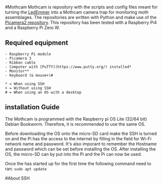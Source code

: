 #Mothcam
Mothcam is repository with the scripts and config files meant for turning the [LedEmmer](https://www.vlinderstichting.nl/wat-wij-doen/meetnetten/meetnet-nachtvlinders/ledemmers/) into a Mothcam camera trap for monitoring moth assemblages. The repositories are written with Python and make use of the [Picamera2 repository](https://github.com/raspberrypi/picamera2/tree/main). This repository has been tested with a Raspberry Pi4 and a Raspberry Pi Zero W.

## Required equipment
````
- Raspberry Pi module 
- Picamera 3
- Ribbon cable
- Computer with [PuTTY](https://www.putty.org/) installed*
- Monitor**  
- Keyboard (& mouse+)#

* = When using SSH
+ = Without using SSH
# = When using an OS with a desktop
````
  
## installation Guide
The Mothcam is programmed with the Raspberry pi OS Lite (32/64 bit) Debian Bookworm. Therefore, it is recommended to use the same OS. 

Before downloading the OS onto the micro-SD card make the SSH is turned on and the Pi has the access to the internet by filling in the field for Wi-Fi network name and password. It's also imporant to remember the Hostname and password which can be set before installing the OS. After installing the OS, the micro-SD can by put into the Pi and the Pi can now be used.

Once the has started up for the first time the following command need to ran:
  ```sudo apt update```

#About SSH

<!--]
**Mothcam/Mothcam** is a ✨ _special_ ✨ repository because its `README.md` (this file) appears on your GitHub profile.

Here are some ideas to get you started:

- 🔭 I’m currently working on ...
- 🌱 I’m currently learning ...
- 👯 I’m looking to collaborate on ...
- 🤔 I’m looking for help with ...
- 💬 Ask me about ...
- 📫 How to reach me: ...
- 😄 Pronouns: ...
- ⚡ Fun fact: ...
-->
